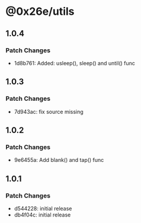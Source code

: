 # @0x26e/utils

## 1.0.4

### Patch Changes

- 1d8b761: Added: usleep(), sleep() and until() func

## 1.0.3

### Patch Changes

- 7d943ac: fix source missing

## 1.0.2

### Patch Changes

- 9e6455a: Add blank() and tap() func

## 1.0.1

### Patch Changes

- d544228: initial release
- db4f04c: initial release
